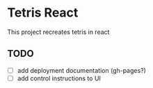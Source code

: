# Tetris React

This project recreates tetris in react

## TODO

- [ ] add deployment documentation (gh-pages?)
- [ ] add control instructions to UI
